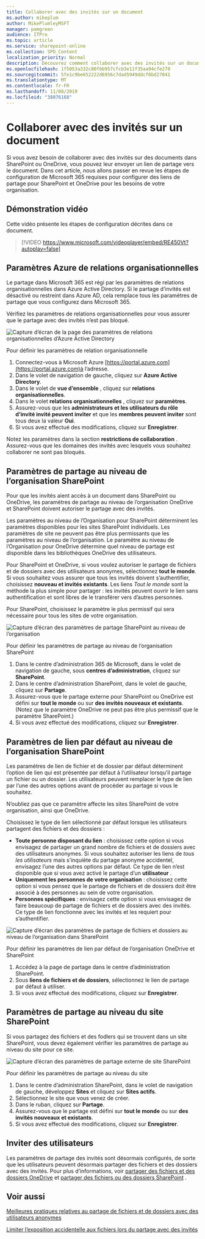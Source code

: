 ```yaml
---
title: Collaborer avec des invités sur un document
ms.author: mikeplum
author: MikePlumleyMSFT
manager: pamgreen
audience: ITPro
ms.topic: article
ms.service: sharepoint-online
ms.collection: SPO_Content
localization_priority: Normal
description: Découvrez comment collaborer avec des invités sur un document dans SharePoint et OneDrive.
ms.openlocfilehash: 1f5053a332c80fbb957cfcb3e11f35aa94cfe270
ms.sourcegitcommit: 5fe1c9be652222d6956c7dad5949ddcf0bd27041
ms.translationtype: MT
ms.contentlocale: fr-FR
ms.lasthandoff: 11/08/2019
ms.locfileid: "38076168"
---
```

# <a name="collaborate-with-guests-on-a-document"></a>Collaborer avec des invités sur un document

Si vous avez besoin de collaborer avec des invités sur des documents dans SharePoint ou OneDrive, vous pouvez leur envoyer un lien de partage vers le document. Dans cet article, nous allons passer en revue les étapes de configuration de Microsoft 365 requises pour configurer des liens de partage pour SharePoint et OneDrive pour les besoins de votre organisation.

## <a name="video-demonstration"></a>Démonstration vidéo

Cette vidéo présente les étapes de configuration décrites dans ce document.</br>

> [!VIDEO https://www.microsoft.com/videoplayer/embed/RE450Vt?autoplay=false]

## <a name="azure-organizational-relationships-settings"></a>Paramètres Azure de relations organisationnelles

Le partage dans Microsoft 365 est régi par les paramètres de relations organisationnelles dans Azure Active Directory. Si le partage d’invités est désactivé ou restreint dans Azure AD, cela remplace tous les paramètres de partage que vous configurez dans Microsoft 365.

Vérifiez les paramètres de relations organisationnelles pour vous assurer que le partage avec des invités n’est pas bloqué.

![Capture d’écran de la page des paramètres de relations organisationnelles d’Azure Active Directory](media/azure-ad-organizational-relationships-settings.png)

Pour définir les paramètres de relation organisationnelle

1. Connectez-vous à Microsoft Azure [https://portal.azure.com](https://portal.azure.com)à l’adresse.
2. Dans le volet de navigation de gauche, cliquez sur **Azure Active Directory**.
3. Dans le volet de **vue d’ensemble** , cliquez sur **relations organisationnelles**.
4. Dans le volet **relations organisationnelles** , cliquez sur **paramètres**.
5. Assurez-vous que les **administrateurs et les utilisateurs du rôle d’invité invité peuvent inviter** et que les **membres peuvent inviter** sont tous deux la valeur **Oui**.
6. Si vous avez effectué des modifications, cliquez sur **Enregistrer**.

Notez les paramètres dans la section **restrictions de collaboration** . Assurez-vous que les domaines des invités avec lesquels vous souhaitez collaborer ne sont pas bloqués.

## <a name="sharepoint-organization-level-sharing-settings"></a>Paramètres de partage au niveau de l’organisation SharePoint

Pour que les invités aient accès à un document dans SharePoint ou OneDrive, les paramètres de partage au niveau de l’organisation OneDrive et SharePoint doivent autoriser le partage avec des invités.

Les paramètres au niveau de l’Organisation pour SharePoint déterminent les paramètres disponibles pour les sites SharePoint individuels. Les paramètres de site ne peuvent pas être plus permissants que les paramètres au niveau de l’organisation. Le paramètre au niveau de l’Organisation pour OneDrive détermine quel niveau de partage est disponible dans les bibliothèques OneDrive des utilisateurs.

Pour SharePoint et OneDrive, si vous voulez autoriser le partage de fichiers et de dossiers avec des utilisateurs anonymes, sélectionnez **tout le monde**. Si vous souhaitez vous assurer que tous les invités doivent s’authentifier, choisissez **nouveau et invités existants**. Les liens *Tout le monde* sont la méthode la plus simple pour partager : les invités peuvent ouvrir le lien sans authentification et sont libres de le transférer vers d’autres personnes.

Pour SharePoint, choisissez le paramètre le plus permissif qui sera nécessaire pour tous les sites de votre organisation.

![Capture d’écran des paramètres de partage SharePoint au niveau de l’organisation](media/sharepoint-organization-external-sharing-controls.png)


Pour définir les paramètres de partage au niveau de l’organisation SharePoint

1. Dans le centre d’administration 365 de Microsoft, dans le volet de navigation de gauche, sous **centres d’administration**, cliquez sur **SharePoint**.
2. Dans le centre d’administration SharePoint, dans le volet de gauche, cliquez sur **Partage**.
3. Assurez-vous que le partage externe pour SharePoint ou OneDrive est défini sur **tout le monde** ou sur **des invités nouveaux et existants**. (Notez que le paramètre OneDrive ne peut pas être plus permissif que le paramètre SharePoint.)
4. Si vous avez effectué des modifications, cliquez sur **Enregistrer**.

## <a name="sharepoint-organization-level-default-link-settings"></a>Paramètres de lien par défaut au niveau de l’organisation SharePoint

Les paramètres de lien de fichier et de dossier par défaut déterminent l’option de lien qui est présentée par défaut à l’utilisateur lorsqu’il partage un fichier ou un dossier. Les utilisateurs peuvent remplacer le type de lien par l’une des autres options avant de procéder au partage si vous le souhaitez.

N’oubliez pas que ce paramètre affecte les sites SharePoint de votre organisation, ainsi que OneDrive.

Choisissez le type de lien sélectionné par défaut lorsque les utilisateurs partagent des fichiers et des dossiers :

- **Toute personne disposant du lien** : choisissez cette option si vous envisagez de partager un grand nombre de fichiers et de dossiers avec des utilisateurs anonymes. Si vous souhaitez autoriser les liens de *tous les utilisateurs* mais s’inquiète du partage anonyme accidentel, envisagez l’une des autres options par défaut. Ce type de lien n’est disponible que si vous avez activé le partage d’un **utilisateur** .
- **Uniquement les personnes de votre organisation** : choisissez cette option si vous pensez que le partage de fichiers et de dossiers doit être associé à des personnes au sein de votre organisation.
- **Personnes spécifiques** : envisagez cette option si vous envisagez de faire beaucoup de partage de fichiers et de dossiers avec des invités. Ce type de lien fonctionne avec les invités et les requiert pour s’authentifier.
 
![Capture d’écran des paramètres de partage de fichiers et dossiers au niveau de l’organisation dans SharePoint](media/sharepoint-organization-files-folders-sharing-settings.png)


Pour définir les paramètres de lien par défaut de l’organisation OneDrive et SharePoint

1. Accédez à la page de partage dans le centre d’administration SharePoint.
2. Sous **liens de fichiers et de dossiers**, sélectionnez le lien de partage par défaut à utiliser.
3. Si vous avez effectué des modifications, cliquez sur **Enregistrer**.

## <a name="sharepoint-site-level-sharing-settings"></a>Paramètres de partage au niveau du site SharePoint

Si vous partagez des fichiers et des fodlers qui se trouvent dans un site SharePoint, vous devez également vérifier les paramètres de partage au niveau du site pour ce site.

![Capture d’écran des paramètres de partage externe de site SharePoint](media/sharepoint-site-external-sharing-settings.png)

Pour définir les paramètres de partage au niveau du site
1. Dans le centre d’administration SharePoint, dans le volet de navigation de gauche, développez **Sites** et cliquez sur **Sites actifs**.
2. Sélectionnez le site que vous venez de créer.
3. Dans le ruban, cliquez sur **Partage**. 
4. Assurez-vous que le partage est défini sur **tout le monde** ou sur **des invités nouveaux et existants**.
5. Si vous avez effectué des modifications, cliquez sur **Enregistrer**.

## <a name="invite-users"></a>Inviter des utilisateurs

Les paramètres de partage des invités sont désormais configurés, de sorte que les utilisateurs peuvent désormais partager des fichiers et des dossiers avec des invités. Pour plus d’informations, voir [partager des fichiers et des dossiers OneDrive](https://support.office.com/article/9fcc2f7d-de0c-4cec-93b0-a82024800c07) et [partager des fichiers ou des dossiers SharePoint](https://support.office.com/article/1fe37332-0f9a-4719-970e-d2578da4941c) .

## <a name="see-also"></a>Voir aussi

[Meilleures pratiques relatives au partage de fichiers et de dossiers avec des utilisateurs anonymes](best-practices-anonymous-sharing.md)

[Limiter l’exposition accidentelle aux fichiers lors du partage avec des invités](sharing-limit-accidental-exposure.md)